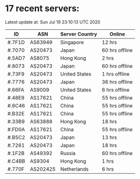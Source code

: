 # 17 recent servers:

Latest update at: Sun Jul 19 23:10:13 UTC 2020

| ID | ASN | Server Country | Online |
| -- | --- | -------------- | ------ |
| #.7F1D | AS63949 | Singapore | 12 hrs |
| #.7070 | AS20473 | Japan | 60 hrs offline |
| #.5AD7 | AS8075 | Hong Kong | 2 hrs |
| #.8073 | AS20473 | Japan | 60 hrs offline |
| #.73F9 | AS20473 | United States | 1 hrs offline |
| #.7776 | AS20473 | Japan | 36 hrs offline |
| #.66FA | AS9009 | United States | 6 hrs offline |
| #.48E9 | AS17621 | China | 55 hrs offline |
| #.6C46 | AS17621 | China | 55 hrs offline |
| #.B32E | AS17621 | China | 55 hrs offline |
| #.33B9 | AS63888 | Hong Kong | 18 hrs |
| #.FD0A | AS17621 | China | 55 hrs offline |
| #.B5C2 | AS20473 | Japan | 13 hrs |
| #.7261 | AS20473 | Japan | 18 hrs |
| #.1F2B | AS49392 | Russia | 60 hrs offline |
| #.C4BB | AS9304 | Hong Kong | 1 hrs |
| #.770F | AS202425 | Netherlands | 6 hrs |


